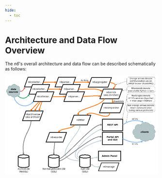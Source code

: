 ```yaml
---
hide:
  - toc
---
```


# Architecture and Data Flow Overview

The _n6_'s overall architecture and data flow can be described schematically as follows:

![`[external data sources] → [n6collector_...]`; `[n6collector_...] -(AMQP)→ [n6archiveraw (aka archiver)] → [Archive DB (NoSQL)]`; `[n6collector_...] -(AMQP)→ [n6parser_...] -(AMQP)→ [n6aggregator (hi-freq data only)] -(AMQP)→ [n6erich (aka enricher)] -(AMQP)→ [n6comparator (blacklist data only)] -(AMQP)→ [n6filter] -(AMQP)→ [n6recorder] → [Normalized Event DB (SQL)]`; `[Normalized Event DB (SQL)] → [web: REST API, Portal API+GUI] -(HTTPS)→ [external clients]`; `[Auth DB (SQL)] → [n6filter]`; `[Auth DB (SQL)] → [web: REST API, Portal API+GUI]`; `[Auth DB (SQL)] ←→ [web: Admin Panel]`. Note: the `-(AMQP)→` arrows denote communication via an AMQP broker (RabbitMQ); other arrows denote direct communication (using various protocols); the `[n6...]` square brackets denote executable Python scripts; the `[web: ...]` square brackets denote HTTPS services (Apache2 + mod_wsgi + Python).](img/data_flow.png)
